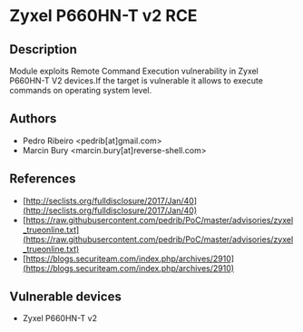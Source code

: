 # Zyxel P660HN-T v2 RCE

## Description
Module exploits Remote Command Execution vulnerability in Zyxel P660HN-T V2 devices.If the target is vulnerable it allows to execute commands on operating system level.

## Authors
* Pedro Ribeiro <pedrib[at]gmail.com>
* Marcin Bury <marcin.bury[at]reverse-shell.com>

## References
* [http://seclists.org/fulldisclosure/2017/Jan/40](http://seclists.org/fulldisclosure/2017/Jan/40)
* [https://raw.githubusercontent.com/pedrib/PoC/master/advisories/zyxel_trueonline.txt](https://raw.githubusercontent.com/pedrib/PoC/master/advisories/zyxel_trueonline.txt)
* [https://blogs.securiteam.com/index.php/archives/2910](https://blogs.securiteam.com/index.php/archives/2910)

## Vulnerable devices
* Zyxel P660HN-T v2
